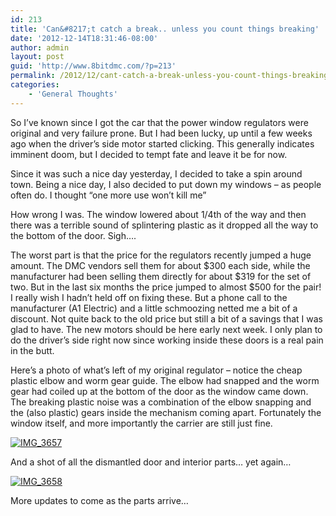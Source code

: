 ```yaml
---
id: 213
title: 'Can&#8217;t catch a break.. unless you count things breaking'
date: '2012-12-14T18:31:46-08:00'
author: admin
layout: post
guid: 'http://www.8bitdmc.com/?p=213'
permalink: /2012/12/cant-catch-a-break-unless-you-count-things-breaking/
categories:
    - 'General Thoughts'
---
```


So I’ve known since I got the car that the power window regulators were original and very failure prone. But I had been lucky, up until a few weeks ago when the driver’s side motor started clicking. This generally indicates imminent doom, but I decided to tempt fate and leave it be for now.

Since it was such a nice day yesterday, I decided to take a spin around town. Being a nice day, I also decided to put down my windows – as people often do. I thought “one more use won’t kill me”

How wrong I was. The window lowered about 1/4th of the way and then there was a terrible sound of splintering plastic as it dropped all the way to the bottom of the door. Sigh….

The worst part is that the price for the regulators recently jumped a huge amount. The DMC vendors sell them for about $300 each side, while the manufacturer had been selling them directly for about $319 for the set of two. But in the last six months the price jumped to almost $500 for the pair! I really wish I hadn’t held off on fixing these. But a phone call to the manufacturer (A1 Electric) and a little schmoozing netted me a bit of a discount. Not quite back to the old price but still a bit of a savings that I was glad to have. The new motors should be here early next week. I only plan to do the driver’s side right now since working inside these doors is a real pain in the butt.

Here’s a photo of what’s left of my original regulator – notice the cheap plastic elbow and worm gear guide. The elbow had snapped and the worm gear had coiled up at the bottom of the door as the window came down. The breaking plastic noise was a combination of the elbow snapping and the (also plastic) gears inside the mechanism coming apart. Fortunately the window itself, and more importantly the carrier are still just fine.

[![](../images/2012/12/IMG_3657-300x225.jpg "IMG_3657")](../images/2012/12/IMG_3657.jpg)

And a shot of all the dismantled door and interior parts… yet again…

[![](../images/2012/12/IMG_3658-300x225.jpg "IMG_3658")](../images/2012/12/IMG_3658.jpg)

More updates to come as the parts arrive…